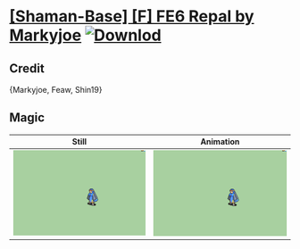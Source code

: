 # [\[Shaman-Base\] \[F\] FE6 Repal by Markyjoe](./) [![Downlod](https://img.shields.io/badge/Download--red?style=social&logo=github)](https://minhaskamal.github.io/DownGit/#/home?url=https://github.com/Klokinator/FE-Repo/tree/main/Battle%20Animations%2FMagi%20-%20Dark-Type%2F%5BShaman-Base%5D%20%5BF%5D%20FE6%20Repal%20by%20Markyjoe%2F6.%20Magic%20(Fixed)%20%7BShin19%7D)

## Credit

{Markyjoe, Feaw, Shin19}

## Magic

| Still | Animation |
| :---: | :-------: |
| ![Magic still](./Magic_000.png) | ![Magic animation](./Magic.gif) |

